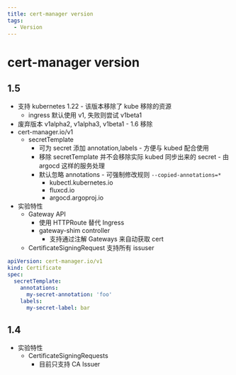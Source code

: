 ```yaml
---
title: cert-manager version
tags:
  - Version
---
```


# cert-manager version

## 1.5

- 支持 kubernetes 1.22 - 该版本移除了 kube 移除的资源
  - ingress 默认使用 v1, 失败则尝试 v1beta1
- 废弃版本 v1alpha2, v1alpha3, v1beta1 - 1.6 移除
- cert-manager.io/v1
  - secretTemplate
    - 可为 secret 添加 annotation,labels - 方便与 kubed 配合使用
    - 移除 secretTemplate 并不会移除实际 kubed 同步出来的 secret - 由 argocd 这样的服务处理
    - 默认忽略 annotations - 可强制修改规则 `--copied-annotations=*`
      - kubectl.kubernetes.io
      - fluxcd.io
      - argocd.argoproj.io
- 实验特性
  - Gateway API
    - 使用 HTTPRoute 替代 Ingress
    - gateway-shim controller
      - 支持通过注解 Gateways 来自动获取 cert
  - CertificateSigningRequest 支持所有 issuser

```yaml
apiVersion: cert-manager.io/v1
kind: Certificate
spec:
  secretTemplate:
    annotations:
      my-secret-annotation: 'foo'
    labels:
      my-secret-label: bar
```

## 1.4

- 实验特性
  - CertificateSigningRequests
    - 目前只支持 CA Issuer
